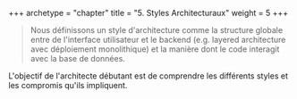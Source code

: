 +++
archetype = "chapter"
title = "5. Styles Architecturaux"
weight = 5
+++

> Nous définissons un style d'architecture comme la structure globale entre de l'interface utilisateur et le backend (e.g. layered architecture avec déploiement monolithique) et la manière dont le code interagit avec la base de données.

L'objectif de l'architecte débutant est de comprendre les différents styles et les compromis qu'ils impliquent. 